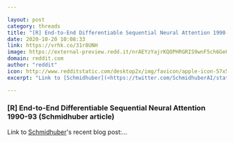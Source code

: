 ```yaml
---

layout: post
category: threads
title: "[R] End-to-End Differentiable Sequential Neural Attention 1990-93 (Schmidhuber article)"
date: 2020-10-20 10:08:33
link: https://vrhk.co/31r8UNH
image: https://external-preview.redd.it/nrAEYzYajrKQOPHRGRIS9wnF5ch6GeQTK5UOzD_qnoE.jpg?width=140&height=73&auto=webp&crop=140:73,smart&s=9fe500366290647da7dbb19b426a31a9f5e1dedb
domain: reddit.com
author: "reddit"
icon: http://www.redditstatic.com/desktop2x/img/favicon/apple-icon-57x57.png
excerpt: "Link to [Schmidhuber](<https://twitter.com/SchmidhuberAI/status/1318446880708300800>)'s recent blog post:..."

---
```


### [R] End-to-End Differentiable Sequential Neural Attention 1990-93 (Schmidhuber article)

Link to [Schmidhuber](<https://twitter.com/SchmidhuberAI/status/1318446880708300800>)'s recent blog post:...